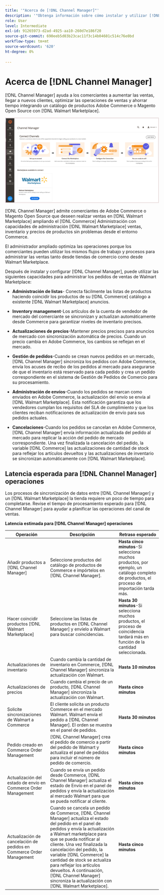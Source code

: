 ```yaml
---
title: '"Acerca de [!DNL Channel Manager]"'
description: '"Obtenga información sobre cómo instalar y utilizar [!DNL Channel Manager] para integrar las tiendas de Adobe Commerce y Magento Open Source con mercados de terceros y crear un canal de ventas para administrar las ofertas, los precios, el inventario y las ventas de Marketplace sin problemas desde el administrador de comercio".'
role: User
level: Intermediate
exl-id: 91265973-d2ad-4925-aa10-260d7e186f20
source-git-commit: 690eeb5d03b23cac11f3c14b04601c514c76e0bd
workflow-type: tm+mt
source-wordcount: '620'
ht-degree: 0%

---
```



# Acerca de [!DNL Channel Manager]

[!DNL Channel Manager] ayuda a los comerciantes a aumentar las ventas, llegar a nuevos clientes, optimizar las operaciones de ventas y ahorrar tiempo integrando un catálogo de productos Adobe Commerce o Magento Open Source con [!DNL Walmart Marketplace].

![[!DNL Channel Manager] vista de administración de extensiones](assets/channel-manager-home.png)

[!DNL Channel Manager] admite comerciantes de Adobe Commerce o Magento Open Source que deseen realizar ventas en [!DNL Walmart Marketplace] ampliando el [!DNL Commerce] Administración con capacidades de administración [!DNL Walmart Marketplace] ventas, inventario y precios de productos sin problemas desde el entorno Commerce.

El administrador ampliado optimiza las operaciones porque los comerciantes pueden utilizar los mismos flujos de trabajo y procesos para administrar las ventas tanto desde tiendas de comercio como desde Walmart Marketplace.

Después de instalar y configurar [!DNL Channel Manager], puede utilizar las siguientes capacidades para administrar los pedidos de ventas de Walmart Marketplace:

* **Administración de listas**- Conecta fácilmente las listas de productos haciendo coincidir los productos de su [!DNL Commerce] catálogo a existente [!DNL Walmart Marketplace] anuncios.

* **Inventory management**-Los artículos de la cuenta de vendedor de mercado del comerciante se sincronizan y actualizan automáticamente desde Commerce para garantizar niveles de inventario precisos.

* **Actualizaciones de precios**-Mantener precios precisos para anuncios de mercado con sincronización automática de precios. Cuando un precio cambia en Adobe Commerce, los cambios se reflejan en el mercado.

* **Gestión de pedidos**-Cuando se crean nuevos pedidos en un mercado, [!DNL Channel Manager] sincroniza los pedidos con Adobe Commerce, envía los acuses de recibo de los pedidos al mercado para asegurarse de que el inventario está reservado para cada pedido y crea un pedido correspondiente en el sistema de Gestión de Pedidos de Comercio para su procesamiento.

* **Administración de envíos**-Cuando los pedidos se marcan como enviados en Adobe Commerce, la actualización del envío se envía al [!DNL Walmart Marketplace]. Esta notificación garantiza que los vendedores cumplan los requisitos del SLA de cumplimiento y que los clientes reciban notificaciones de actualización de envío para sus pedidos actuales.

* **Cancelaciones**-Cuando los pedidos se cancelan en Adobe Commerce, [!DNL Channel Manager] envía información actualizada del pedido al mercado para replicar la acción del pedido de mercado correspondiente.  Una vez finalizada la cancelación del pedido, la variable [!DNL Commerce] las actualizaciones de cantidad de stock para reflejar los artículos devueltos y las actualizaciones de inventario se sincronizan automáticamente con [!DNL Walmart Marketplace].

## Latencia esperada para [!DNL Channel Manager] operaciones

Los procesos de sincronización de datos entre [!DNL Channel Manager] y un [!DNL Walmart Marketplace] la tienda requiere un poco de tiempo para completarse. Revise el tiempo de procesamiento esperado para [!DNL Channel Manager] para ayudar a planificar las operaciones del canal de ventas.

**Latencia estimada para [!DNL Channel Manager] operaciones**

| **Operación** | **Descripción** | **Retraso esperado** |
|--------------------------------------------------------|--------------------------------------------------------------------------------------------------------------------------------------------------------------------------------------------------------------------------------------------------------------------------------------------------------------------------------------------------------------------------------------------------|------------------------------------------------------------------------------------------------------------------------------|
| Añadir productos a [!DNL Channel Manager] | Seleccione productos del catálogo de productos de Commerce e impórtelos en [!DNL Channel Manager]. | **Hasta cinco minutos**-Si selecciona muchos productos, por ejemplo, un catálogo completo de productos, el proceso de importación tarda más. |
| Hacer coincidir productos [!DNL Walmart Marketplace] | Seleccione las listas de productos en [!DNL Channel Manager] y envíelo a Walmart para buscar coincidencias. | **Hasta 30 minutos**-Si selecciona muchos productos, el proceso de coincidencia tardará más en función de la cantidad seleccionada. |
| Actualizaciones de inventario | Cuando cambia la cantidad de inventario en Commerce, [!DNL Channel Manager] sincroniza la actualización con Walmart. | **Hasta 10 minutos** |
| Actualizaciones de precios | Cuando cambia el precio de un producto, [!DNL Channel Manager] sincroniza la actualización con Walmart. | **Hasta cinco minutos** |
| Solicite sincronizaciones de Walmart a Commerce | El cliente solicita un producto Commerce en el mercado Walmart. Walmart envía el pedido a [!DNL Channel Manager]. El orden se muestra en el panel de pedidos. | **Hasta 30 minutos** |
| Pedido creado en Commerce Order Management | [!DNL Channel Manager] crea el pedido de comercio a partir del pedido de Walmart y actualiza el panel de pedidos para incluir el número de pedido de comercio. | **Hasta cinco minutos** |
| Actualización del estado de envío en Commerce Order Management | Cuando se envía un pedido desde Commerce, [!DNL Channel Manager] actualiza el estado de Envío en el panel de pedidos y envía la actualización al mercado Walmart para que se pueda notificar al cliente. | **Hasta cinco minutos** |
| Actualización de cancelación de pedidos en Commerce Order Management | Cuando se cancela un pedido de Commerce, [!DNL Channel Manager] actualiza el estado del pedido en el panel de pedidos y envía la actualización a Walmart marketplace para que se pueda notificar al cliente. Una vez finalizada la cancelación del pedido, la variable [!DNL Commerce] la cantidad de stock se actualiza para reflejar los artículos devueltos. A continuación, [!DNL Channel Manager] sincroniza la actualización con [!DNL Walmart Marketplace]. | **Hasta cinco minutos** |



